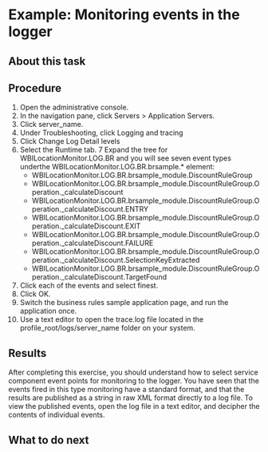 <!-- image -->

# Example: Monitoring events in the logger

## About this task

## Procedure

1. Open the administrative console.
2. In the navigation pane, click Servers > Application Servers.
3. Click server\_name.
4. Under Troubleshooting, click Logging and tracing
5. Click Change Log Detail levels
6. Select the Runtime tab.
7 Expand the tree for WBILocationMonitor.LOG.BR and you will see seven event types underthe WBILocationMonitor.LOG.BR.brsample.* element:
    - WBILocationMonitor.LOG.BR.brsample\_module.DiscountRuleGroup
    - WBILocationMonitor.LOG.BR.brsample\_module.DiscountRuleGroup.Operation.\_calculateDiscount
    - WBILocationMonitor.LOG.BR.brsample\_module.DiscountRuleGroup.Operation.\_calculateDiscount.ENTRY
    - WBILocationMonitor.LOG.BR.brsample\_module.DiscountRuleGroup.Operation.\_calculateDiscount.EXIT
    - WBILocationMonitor.LOG.BR.brsample\_module.DiscountRuleGroup.Operation.\_calculateDiscount.FAILURE
    - WBILocationMonitor.LOG.BR.brsample\_module.DiscountRuleGroup.Operation.\_calculateDiscount.SelectionKeyExtracted
    - WBILocationMonitor.LOG.BR.brsample\_module.DiscountRuleGroup.Operation.\_calculateDiscount.TargetFound
8. Click each of the events and select finest.
9. Click OK.
10. Switch the business rules sample application page, and run the application once.
11. Use a text editor to open the trace.log file located in the
profile\_root/logs/server\_name folder on your
system.

## Results

After completing this exercise, you should understand
how to select service component event points for monitoring to the logger. You have seen that the
events fired in this type monitoring have a standard format, and that the results are published as a
string in raw XML format directly to a log file. To view the published events, open the log file in
a text editor, and decipher the contents of individual events.

## What to do next